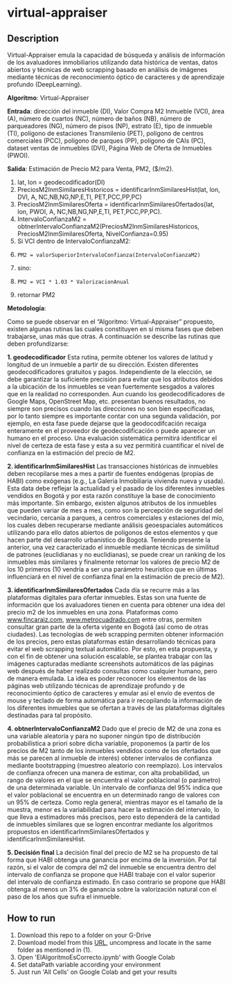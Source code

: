 # virtual-appraiser

## Description

Virtual-Appraiser emula la capacidad de búsqueda y análisis de información de los avaluadores inmobiliarios utilizando data histórica de ventas, datos abiertos y técnicas de web scrapping  basado en análisis de imágenes mediante técnicas de reconocimiento óptico de caracteres y de aprendizaje profundo (DeepLearning).

**Algoritmo**: Virtual-Appraiser

**Entrada**: dirección del inmueble (DI), Valor Compra M2 Inmueble (VCI), área (A), número de cuartos (NC), número de baños (NB), número de parqueadores (NG), número de pisos (NP), estrato (E), tipo de inmueble (TI), polígono de estaciones Transmilenio (PET), polígono de centros comerciales (PCC), polígono de parques (PP), polígono de CAIs (PC), dataset ventas de inmuebles (DVI), Página Web de Oferta de Inmuebles (PWOI).

**Salida**: Estimación de Precio M2 para Venta, PM2, ($/m2).

1. lat, lon = geodecodificador(DI)
2. PreciosM2InmSimilaresHistoricos = identificarInmSimilaresHist(lat, lon, DVI, A, NC,NB,NG,NP,E,TI, PET,PCC,PP,PC)
3. PreciosM2InmSimilaresOferta = identificarInmSimilaresOfertados(lat, lon, PWOI, A, NC,NB,NG,NP,E,TI, PET,PCC,PP,PC).
4. IntervaloConfianzaM2 = obtnerIntervaloConfianzaM2(PreciosM2InmSimilaresHistoricos, PreciosM2InmSimilaresOferta, NivelConfianza=0.95)
5. Si VCI dentro de IntervaloConfianzaM2:
6.     PM2 = valorSuperiorIntervaloConfianza(IntervaloConfianzaM2)
7. sino:
8.     PM2 = VCI * 1.03 * ValorizacionAnual
9. retornar PM2


**Metodología**:

Como se puede observar en el “Algoritmo: Virtual-Appraiser” propuesto, existen algunas rutinas las cuales constituyen en sí misma fases que deben trabajarse, unas más que otras. A continuación se describe las rutinas que deben profundizarse:

**1. geodecodificador**
Esta rutina, permite obtener los valores de latitud y longitud de un inmueble a partir de su dirección. Existen diferentes geodecodificadores gratuitos y pagos. Independiente de la elección, se debe garantizar la suficiente precisión para evitar que los atributos debidos a la ubicación de los inmuebles se vean fuertemente sesgados a valores que en la realidad no corresponden. Aun cuando los geodecodificadores de Google Maps, OpenStreet Map, etc. presentan buenos resultados, no siempre son precisos cuando las direcciones no son bien especificadas, por lo tanto siempre es importante contar con una segunda validación, por ejemplo, en esta fase puede dejarse que la geodocodifcación recaiga enteramente en el proveedor de geodecodificación  o puede aparecer un humano en el proceso. Una evaluación sistemática permitirá identificar el nivel de certeza de esta fase y esta a su vez permitirá cuantificar el nivel de confianza en la estimación del precio de M2. 

**2. identificarInmSimilaresHist**
Las transacciones históricas de inmuebles deben recopilarse mes a mes a partir de fuentes endógenas (propias de HABI) como exógenas (e.g., La Galeria Inmobiliaria vivienda nueva y usada). Esta data debe reflejar la actualidad y el pasado de los diferentes inmuebles vendidos en Bogotá y por esta razón constituye la base de conocimiento más importante. Sin embargo, existen algunos atributos de los inmuebles que pueden variar de mes a mes, como son la percepción de seguridad del vecindario, cercanía a parques, a centros comerciales y estaciones del mío, los cuales deben recuperarse mediante análisis geoespaciales automáticos utilizando para ello datos abiertos de polígonos de estos elementos y que hacen parte del desarrollo urbanístico de Bogotá. Teniendo presente la anterior, una vez caracterizado  el inmueble mediante técnicas de similitud de patrones (euclidianas y no euclidianas), se puede crear un ranking de los inmuebles más similares y finalmente retornar los valores de precio M2 de los 10 primeros (10 vendría a ser una parámetro heurístico que en últimas influenciará en el nivel de confianza final en la estimación de precio de M2).

**3. identificarInmSimilaresOfertados**
Cada día se recurre más a las plataformas digitales para ofertar inmuebles. Estas son una fuente de información que los avaluadores tienen en cuenta para obtener una idea del precio m2 de los inmuebles en una zona. Plataformas como www.fincaraiz.com,  www.metrocuadrado.com entre otras, permiten consultar gran parte de la oferta vigente en Bogotá (así como de otras ciudades). Las tecnologías de web scrapping permiten obtener información de los precios, pero estas plataformas están desarrollando técnicas para evitar el web scrapping textual automático. Por esto, en esta propuesta, y con el fin de obtener una solución escalable, se plantea trabajar con las imágenes capturadas mediante screenshots automáticos de las páginas web después de haber realizado consultas como cualquier humano, pero de manera emulada. La idea es poder reconocer los elementos de las páginas web utilizando técnicas de aprendizaje profundo y de reconocimiento óptico de caracteres y emular así el envío de eventos de mouse y teclado de forma automática para ir recopilando la información de los diferentes inmuebles que se ofertan a través de las plataformas digitales destinadas para tal propósito.

**4. obtnerIntervaloConfianzaM2**
Dado que el precio de M2 de una zona es una variable aleatoria y para no suponer ningún tipo de distribución probabilística a priori sobre dicha variable, proponemos (a partir de los precios de M2 tanto de los inmuebles vendidos como de los ofertados que más se parecen al inmueble de interés) obtener intervalos de confianza mediante bootstrapping (muestreo  aleatorio con reemplazo). Los intervalos de confianza ofrecen una manera de estimar, con alta probabilidad, un rango de valores en el que se encuentra el valor poblacional (o parámetro) de una determinada variable. Un intervalo de confianza del 95% indica que el valor poblacional se encuentra en un determinado rango de valores con un 95% de certeza. Como regla general, mientras mayor es el tamaño de la muestra, menor es la variabilidad para hacer la estimación del intervalo, lo que lleva a estimadores más precisos, pero esto dependerá de la cantidad de inmuebles similares que se logren encontrar mediante los algoritmos propuestos en identificarInmSimilaresOfertados y identificarInmSimilaresHist.

**5. Decisión final**
La decisión final del precio de M2 se ha propuesto de tal forma que HABI obtenga una ganancia por encima de la inversión. Por tal razón, si el valor de compra del m2 del inmueble se encuentra dentro del intervalo de confianza se propone que HABI trabaje con el valor superior del intervalo de confianza estimado. En caso contrario se propone que HABI obtenga al menos un 3% de ganancia sobre la valorización natural con el paso de los años que sufra el inmueble.

## How to run

1. Download this repo to a folder on your G-Drive
2. Download model from this [URL](https://www.dropbox.com/s/gxvy56y5amf3ius/model.zip?dl=0), uncompress and locate in the same folder as mentioned in (1).
3. Open 'ElAlgoritmoEsCorrecto.ipynb' with Google Colab
4. Set dataPath variable according  your environment
5. Just run 'All Cells' on Google Colab and get your results


